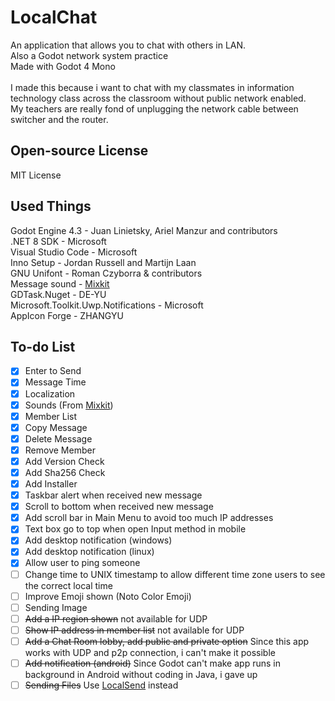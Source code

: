 # LocalChat
An application that allows you to chat with others in LAN.<br>
Also a Godot network system practice<br>
Made with Godot 4 Mono<br><br>
I made this because i want to chat with my classmates in information technology class across the classroom without public network enabled.<br>
My teachers are really fond of unplugging the network cable between switcher and the router.

## Open-source License
MIT License

## Used Things
Godot Engine 4.3 - Juan Linietsky, Ariel Manzur and contributors<br>
.NET 8 SDK - Microsoft<br>
Visual Studio Code - Microsoft<br>
Inno Setup - Jordan Russell and Martijn Laan<br>
GNU Unifont - Roman Czyborra & contributors<br>
Message sound - [Mixkit](https://mixkit.co)<br>
GDTask.Nuget - DE-YU<br>
Microsoft.Toolkit.Uwp.Notifications - Microsoft<br>
AppIcon Forge - ZHANGYU

## To-do List
- [x] Enter to Send
- [x] Message Time
- [x] Localization
- [x] Sounds (From [Mixkit](https://mixkit.co))
- [x] Member List
- [x] Copy Message
- [x] Delete Message
- [x] Remove Member
- [x] Add Version Check
- [x] Add Sha256 Check
- [x] Add Installer
- [x] Taskbar alert when received new message
- [x] Scroll to bottom when received new message
- [x] Add scroll bar in Main Menu to avoid too much IP addresses
- [x] Text box go to top when open Input method in mobile
- [x] Add desktop notification (windows)
- [x] Add desktop notification (linux)
- [x] Allow user to ping someone
- [ ] Change time to UNIX timestamp to allow different time zone users to see the correct local time
- [ ] Improve Emoji shown (Noto Color Emoji)
- [ ] Sending Image
- [ ] ~~Add a IP region shown~~ not available for UDP
- [ ] ~~Show IP address in member list~~ not available for UDP
- [ ] ~~Add a Chat Room lobby, add public and private option~~ Since this app works with UDP and p2p connection, i can't make it possible
- [ ] ~~Add notification (android)~~ Since Godot can't make app runs in background in Android without coding in Java, i gave up
- [ ] ~~Sending Files~~ Use [LocalSend](https://localsend.org) instead